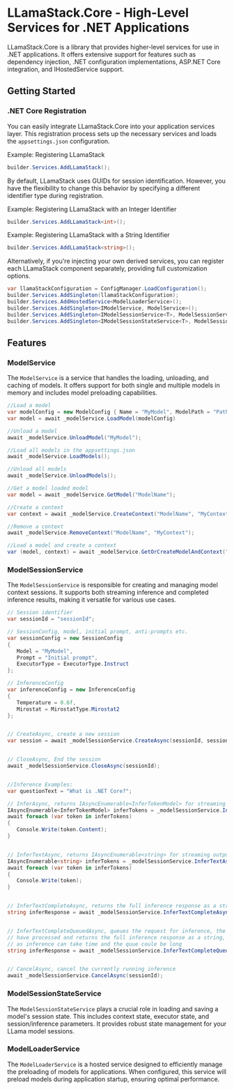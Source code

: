 ﻿# LLamaStack.Core - High-Level Services for .NET Applications

LLamaStack.Core is a library that provides higher-level services for use in .NET applications. It offers extensive support for features such as dependency injection, .NET configuration implementations, ASP.NET Core integration, and IHostedService support.

## Getting Started

### .NET Core Registration

You can easily integrate LLamaStack.Core into your application services layer. This registration process sets up the necessary services and loads the `appsettings.json` configuration.

Example: Registering LLamaStack
```csharp
builder.Services.AddLLamaStack();
```

By default, LLamaStack uses GUIDs for session identification. However, you have the flexibility to change this behavior by specifying a different identifier type during registration.

Example: Registering LLamaStack with an Integer Identifier
```cs
builder.Services.AddLLamaStack<int>();
```

Example: Registering LLamaStack with a String Identifier
```cs
builder.Services.AddLLamaStack<string>();
```

Alternatively, if you're injecting your own derived services, you can register each LLamaStack component separately, providing full customization options.
```cs
var llamaStackConfiguration = ConfigManager.LoadConfiguration();
builder.Services.AddSingleton(llamaStackConfiguration);
builder.Services.AddHostedService<ModelLoaderService>();
builder.Services.AddSingleton<IModelService, ModelService>();
builder.Services.AddSingleton<IModelSessionService<T>, ModelSessionService<T>>();
builder.Services.AddSingleton<IModelSessionStateService<T>, ModelSessionStateService<T>>();
```

## Features

### ModelService

The `ModelService` is a service that handles the loading, unloading, and caching of models. It offers support for both single and multiple models in memory and includes model preloading capabilities.
```cs
//Load a model
var modelConfig = new ModelConfig { Name = "MyModel", ModelPath = "Path to model" };
var model = await _modelService.LoadModel(modelConfig)

//Unload a model
await _modelService.UnloadModel("MyModel");

//Load all models in the appsettings.json
await _modelService.LoadModels();

//Unload all models
await _modelService.UnloadModels();

//Get a model loaded model
var model = await _modelService.GetModel("ModelName");

//Create a context
var context = await _modelService.CreateContext("ModelName", "MyContext");

//Remove a context
await _modelService.RemoveContext("ModelName", "MyContext");

//Load a model and create a context
var (model, context) = await _modelService.GetOrCreateModelAndContext("ModelName", "sessionId");
```

### ModelSessionService

The `ModelSessionService` is responsible for creating and managing model context sessions. It supports both streaming inference and completed inference results, making it versatile for various use cases.
```cs
// Session identifier
var sessionId = "sessionId";

// SessionConfig, model, initial prompt, anti-prompts etc.
var sessionConfig = new SessionConfig 
{
   Model = "MyModel",
   Prompt = "Initial prompt",
   ExecutorType = ExecutorType.Instruct
};

// InferenceConfig
var inferenceConfig = new InferenceConfig
{ 
   Temperature = 0.6f, 
   Mirostat = MirostatType.Mirostat2 
};


// CreateAsync, create a new session
var session = await _modelSessionService.CreateAsync(sessionId, sessionConfig, inferenceConfig);


// CloseAsync, End the session
await _modelSessionService.CloseAsync(sessionId);


//Inference Examples:
var questionText = "What is .NET Core?";

// InferAsync, returns IAsyncEnumerable<InferTokenModel> for streaming output of tokens
IAsyncEnumerable<InferTokenModel> inferTokens = _modelSessionService.InferAsync(sessionId, questionText);
await foreach (var token in inferTokens)
{
   Console.Write(token.Content);
}


// InferTextAsync, returns IAsyncEnumerable<string> for streaming output of tokens
IAsyncEnumerable<string> inferTokens = _modelSessionService.InferTextAsync(sessionId, questionText);
await foreach (var token in inferTokens)
{
   Console.Write(token);
}


// InferTextCompleteAsync, returns the full inference response as a string 
string inferResponse = await _modelSessionService.InferTextCompleteAsync(sessionId, questionText);


// InferTextCompleteQueuedAsync, queues the request for inference, the task will wait until all other queue items
// have processed and returns the full inference response as a string, be sure to set appropriate timeouts 
// as inference can take time and the quue coule be long
string inferResponse = await _modelSessionService.InferTextCompleteQueuedAsync(sessionId, questionText);


// CancelAsync, cancel the currently running inference
await _modelSessionService.CancelAsync(sessionId);
```


### ModelSessionStateService

The `ModelSessionStateService` plays a crucial role in loading and saving a model's session state. This includes context state, executor state, and session/inference parameters. It provides robust state management for your LLama model sessions.

### ModelLoaderService

The `ModelLoaderService` is a hosted service designed to efficiently manage the preloading of models for applications. When configured, this service will preload models during application startup, ensuring optimal performance.